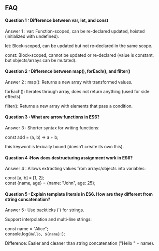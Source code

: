 
## FAQ

#### Question 1 : Difference between var, let, and const

Answer 1 : var: Function-scoped, can be re-declared    updated, hoisted (initialized with undefined).

let: Block-scoped, can be updated but not re-declared in the same scope.

const: Block-scoped, cannot be updated or re-declared (value is constant, but objects/arrays can be mutated).

#### Question 2 : Difference between map(), forEach(), and filter()

Answer 2 : map(): Returns a new array with transformed values.

forEach(): Iterates through array, does not return anything (used for side effects).

filter(): Returns a new array with elements that pass a condition.

#### Question 3 : What are arrow functions in ES6?
Answer 3 : Shorter syntax for writing functions:

const add = (a, b) => a + b;

this keyword is lexically bound (doesn’t create its own this).

#### Question 4 :How does destructuring assignment work in ES6?
Answer 4 : Allows extracting values from arrays/objects into variables:

const [a, b] = [1, 2];  
const {name, age} = {name: "John", age: 25};

#### Question 5 : Explain template literals in ES6. How are they different from string concatenation?

Answer 5 : Use backticks (`) for strings.

Support interpolation and multi-line strings:

const name = "Alice";  
console.log(`Hello, ${name}!`);


Difference: Easier and cleaner than string concatenation ("Hello " + name).
